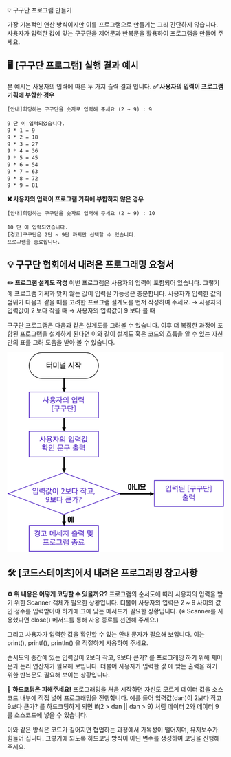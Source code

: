 💡 구구단 프로그램 만들기

가장 기본적인 연산 방식이지만 이를 프로그램으로 만들기는 그리 간단하지 않습니다.
사용자가 입력한 값에 맞는 구구단을 제어문과 반복문을 활용하여 프로그램을 만들어 주세요.

## 🖥  [구구단 프로그램] 실행 결과 예시
본 예시는 사용자의 입력에 따른 두 가지 출력 결과 입니다.
**✅ 사용자의 입력이 프로그램 기획에 부합한 경우**
```
[안내]희망하는 구구단을 숫자로 입력해 주세요 (2 ~ 9) : 9

9 단 이 입력되었습니다.
9 * 1 = 9
9 * 2 = 18
9 * 3 = 27
9 * 4 = 36
9 * 5 = 45
9 * 6 = 54
9 * 7 = 63
9 * 8 = 72
9 * 9 = 81
```

**❌ 사용자의 입력이 프로그램 기획에 부합하지 않은 경우**
```
[안내]희망하는 구구단을 숫자로 입력해 주세요 (2 ~ 9) : 10

10 단 이 입력되었습니다.
[경고]구구단은 2단 ~ 9단 까지만 선택할 수 있습니다.
프로그램을 종료합니다.
```

## 💡 구구단 협회에서 내려온 프로그래밍 요청서
**✏️ 프로그램 설계도 작성**
이번 프로그램은 사용자의 입력이 포함되어 있습니다. 그렇기에 프로그램 기획과 맞지 않는 값이 입력될 가능성은 충분합니다.
사용자가 입력한 값의 범위가 다음과 같을 때를 고려한 프로그램 설계도를 먼저 작성하여 주세요.
→ 사용자의 입력값이 2 보다 작을 때
→ 사용자의 입력값이 9 보다 클 때

구구단 프로그램은 다음과 같은 설계도를 그려볼 수 있습니다. 이후 더 복잡한 과정이 포함된 프로그램을 설계하게 된다면 이와 같이 설계도 혹은 코드의 흐름을 알 수 있는 자신만의 표를 그려 도움을 받아 볼 수 있습니다.

![img.png](img.png)

## 🛠 [코드스테이츠]에서 내려온 프로그래밍 참고사항
**⚙ 위 내용은 어떻게 코딩할 수 있을까요?**
프로그램의 순서도에 따라 사용자의 입력을 받기 위한 Scanner 객체가 필요한 상황입니다. 더불어 사용자의 입력은 2 ~ 9 사이의 값인 정수를 입력받아야 하기에 그에 맞는 메서드가 필요한 상황입니다. (※ Scanner를 사용했다면 close() 메서드를 통해 사용 종료를 선언해 주세요.)

그리고 사용자가 입력한 값을 확인할 수 있는 안내 문자가 필요해 보입니다. 이는 print(), printf(), println() 을 적절하게 사용하여 주세요.

순서도의 중간에 있는 입력값이 2보다 작고, 9보다 큰가? 를 프로그래밍 하기 위해 제어문과 논리 연산자가 필요해 보입니다. 더불어 사용자가 입력한 값 에 맞는 출력을 하기 위한 반복문도 필요해 보이는 상황입니다.

**🚨 하드코딩은 피해주세요!**
프로그래밍을 처음 시작하면 자신도 모르게 데이터 값을 소스 코드 내부에 직접 넣어 프로그래밍을 진행합니다. 예를 들어 입력값(dan)이 2보다 작고 9보다 큰가? 를 하드코딩하게 되면 if(2 > dan || dan > 9) 처럼 데이터 2와 데이터 9를 소스코드에 넣을 수 있습니다.

이와 같은 방식은 코드가 길어지면 협업하는 과정에서 가독성이 떨어지며, 유지보수가 힘들어 집니다. 그렇기에 되도록 하드코딩 방식이 아닌 변수를 생성하여 코딩을 진행해 주세요.